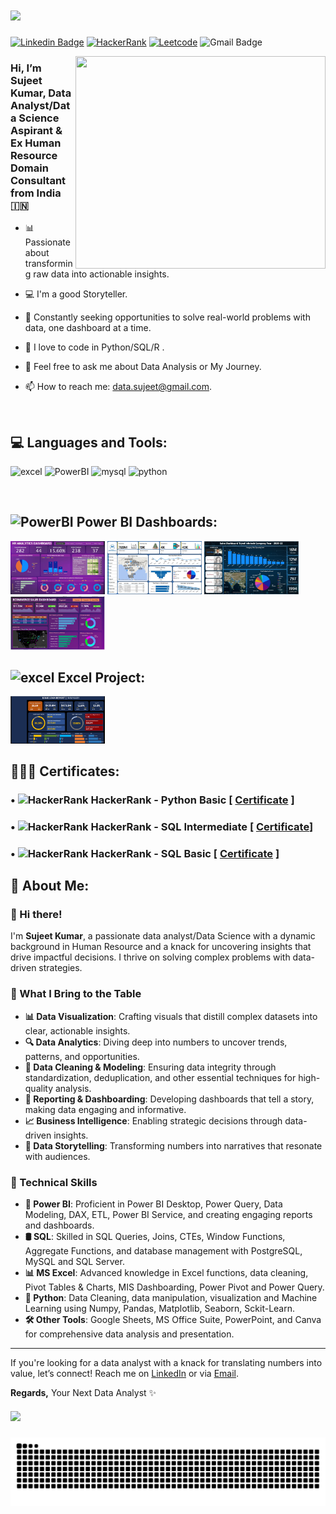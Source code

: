 <h1>
    <img src="https://readme-typing-svg.herokuapp.com/?font=Righteous&size=30&width=500&height=60&duration=5000&lines=नमस्ते+(Namaste)+🙏🏽;+I'm+Sujeet+Kumar+👋🏽;Nice+to+meet+you!+🤝🏽" />
</h1>

[![Linkedin Badge](https://img.shields.io/badge/LinkedIn-0077B5?style=for-the-badge&logo=linkedin&logoColor=white)](https://www.linkedin.com/in/sujeetdatascience1/) [![HackerRank](https://img.shields.io/badge/-Hackerrank-00883A?style=for-the-badge&logo=HackerRank&logoColor=white)](https://www.hackerrank.com/profile/data_sujeet) [![Leetcode](https://img.shields.io/badge/-LeetCode-FFA116?style=for-the-badge&logo=LeetCode&logoColor=black)](https://leetcode.com/u/datasujeet1/) ![Gmail Badge](https://img.shields.io/badge/Gmail-D14836?style=for-the-badge&logo=gmail&logoColor=white&link=mailto:data.sujeet@gmail.com)

<img align="right" src="https://github.com/datasujeet/datasujeet/blob/main/Project%20Thumbnails/datascience-giphy.gif" width="400" height="340">

<h3>
Hi, I’m Sujeet Kumar, Data Analyst/Data Science Aspirant & Ex Human Resource Domain Consultant from India 🇮🇳
</h3>

- 📊 Passionate about transforming raw data into actionable insights.
  
- 💻 I'm a good Storyteller.
  
- 🚀 Constantly seeking opportunities to solve real-world problems with data, one dashboard at a time.
  
- 🐍 I love to code in Python/SQL/R .
  
- 💬 Feel free to ask me about Data Analysis or My Journey.
  
- 📫 How to reach me: data.sujeet@gmail.com. 

<br>

## 💻 Languages and Tools:

<p>
    <a>
<!--         Excel -->
        <img src="https://img.icons8.com/?size=100&id=117561&format=png&color=000000" alt="excel" width="55" height="55"/>
    </a>  
    <a>
<!--         Power BI -->
        <img src="https://img.icons8.com/?size=100&id=qYfwpsRXEcpc&format=png&color=000000" alt="PowerBI" width="55" height="55"/>
    </a> 
    <a>
<!--         MySQL -->
        <img src="https://img.icons8.com/?size=100&id=hYoELNwniGhi&format=png&color=000000" alt="mysql" width="55" height="55"/>
    </a>
    <a>
<!--         Python -->
        <img src="https://img.icons8.com/?size=100&id=13441&format=png&color=000000" alt="python" width="55" height="55"/>
    </a>  
</p>

<br>

## <img src="https://img.icons8.com/?size=100&id=qYfwpsRXEcpc&format=png&color=000000" alt="PowerBI" width="30" height="30" align="top"/> Power BI Dashboards:
<p>
    <a href="https://github.com/datasujeet/HR-Analytics-Dashboard-PowerBI"><img src="https://github.com/datasujeet/datasujeet/blob/main/Project%20Thumbnails/HR_Analytics_Dashboard.png" width ="30%"></a>
    <a href="https://github.com/datasujeet/Mobile-Sales-Dashboard-Power-BI"><img src="https://github.com/datasujeet/datasujeet/blob/main/Project%20Thumbnails/Mobile%20Sales_dashboard.png" width ="30%"></a>
    <a href="https://github.com/datasujeet/Sales-Dashboard-PowerBI"><img src="https://github.com/datasujeet/datasujeet/blob/main/Project%20Thumbnails/Sales_Dashboard_PBI.png" width ="30%"></a>
    <a href="https://github.com/datasujeet/Sales-Dashboard-PowerBI"><img src="https://github.com/datasujeet/datasujeet/blob/main/Project%20Thumbnails/Ecommerce_Sales%20Dashboard.png" width ="30%"></a>
</p>

## <img src="https://img.icons8.com/?size=100&id=117561&format=png&color=000000" alt="excel" width="30" height="30" align="top"/> Excel Project:
<p>
    <img src="https://github.com/datasujeet/datasujeet/blob/main/Project%20Thumbnails/Bank%20Loan%20Report%20Analysis.png" width ="30%"></a>
</p>

## 🧑🏽‍🎓 Certificates:
### • <img src="https://img.icons8.com/?size=100&id=h5EUmNCXhSH0&format=png&color=000000" alt="HackerRank" width="30" height="30" align="top"/> **HackerRank - Python Basic** [ [Certificate](https://www.hackerrank.com/certificates/07a0626e7bf8) ]
### • <img src="https://img.icons8.com/?size=100&id=h5EUmNCXhSH0&format=png&color=000000" alt="HackerRank" width="30" height="30" align="top"/> **HackerRank - SQL Intermediate** [ [Certificate](https://www.hackerrank.com/certificates/5adf312f1c92)]
### • <img src="https://img.icons8.com/?size=100&id=h5EUmNCXhSH0&format=png&color=000000" alt="HackerRank" width="30" height="30" align="top"/> **HackerRank - SQL Basic** [ [Certificate](https://www.hackerrank.com/certificates/d1ea5ddbef85) ]


## 👦 About Me:
### 👋 Hi there!

I'm **Sujeet Kumar**, a passionate data analyst/Data Science with a dynamic background in Human Resource and a knack for uncovering insights that drive impactful decisions. I thrive on solving complex problems with data-driven strategies.

### 🌟 What I Bring to the Table

- **📊 Data Visualization**: Crafting visuals that distill complex datasets into clear, actionable insights.
- **🔍 Data Analytics**: Diving deep into numbers to uncover trends, patterns, and opportunities.
- **🧼 Data Cleaning & Modeling**: Ensuring data integrity through standardization, deduplication, and other essential techniques for high-quality analysis.
- **📝 Reporting & Dashboarding**: Developing dashboards that tell a story, making data engaging and informative.
- **📈 Business Intelligence**: Enabling strategic decisions through data-driven insights.
- **📖 Data Storytelling**: Transforming numbers into narratives that resonate with audiences.

### 📍 Technical Skills

- **📐 Power BI**: Proficient in Power BI Desktop, Power Query, Data Modeling, DAX, ETL, Power BI Service, and creating engaging reports and dashboards.
- **🛢️ SQL**: Skilled in SQL Queries, Joins, CTEs, Window Functions, Aggregate Functions, and database management with PostgreSQL, MySQL and SQL Server.
- **📊 MS Excel**: Advanced knowledge in Excel functions, data cleaning, Pivot Tables & Charts, MIS Dashboarding, Power Pivot and Power Query.
- **🐍 Python**: Data Cleaning, data manipulation, visualization and Machine Learning using Numpy, Pandas, Matplotlib, Seaborn, Sckit-Learn.
- **🛠️ Other Tools**: Google Sheets, MS Office Suite, PowerPoint, and Canva for comprehensive data analysis and presentation.
---

If you're looking for a data analyst with a knack for translating numbers into value, let’s connect! Reach me on [LinkedIn](https://www.linkedin.com/in/sujeetdatascience1/) or via [Email](mailto:data.sujeet@gmail.com).

**Regards,**
Your Next Data Analyst ✨

<h5>
    <img src="https://readme-typing-svg.herokuapp.com/?font=Righteous&size=25&v=true&height=60&duration=5500&lines=Thanks+For+Stopping+By!+✌🏽;+Have+a+Nice+Day!+✨;" />
</h5>

<picture>
  <source media="(prefers-color-scheme: dark)" srcset="https://raw.githubusercontent.com/Pravesh-Agarwal/Pravesh-Agarwal/output/github-snake-dark.svg" />
  <source media="(prefers-color-scheme: light)" srcset="https://raw.githubusercontent.com/Pravesh-Agarwal/Pravesh-Agarwal/output/github-snake.svg" />
  <img alt="github-snake" src="https://raw.githubusercontent.com/Pravesh-Agarwal/Pravesh-Agarwal/output/github-snake.svg" />
</picture>



